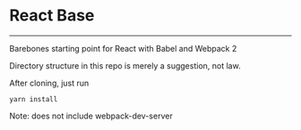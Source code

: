 # React Base
---
Barebones starting point for React with Babel and Webpack 2

Directory structure in this repo is merely a suggestion, not law.

After cloning, just run 

```
yarn install
```

Note: does not include webpack-dev-server